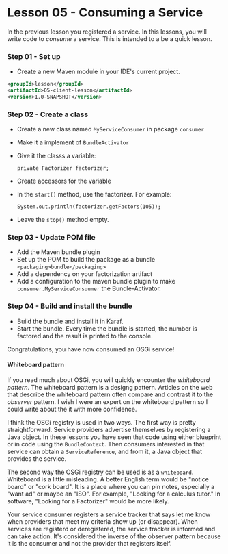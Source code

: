 # Lesson 05 - Consuming a Service

In the previous lesson you registered a service. In this lessons, you will write code to 
*consume* a service. This is intended to a be a quick lesson. 

### Step 01 - Set up
- Create a new Maven module in your IDE's current project.
```xml
<groupId>lesson</groupId>
<artifactId>05-client-lesson</artifactId>
<version>1.0-SNAPSHOT</version>
```

### Step 02 - Create a class
- Create a new class named `MyServiceConsumer` in package `consumer`
- Make it a implement of `BundleActivator`
- Give it the classs a variable:

      private Factorizer factorizer;
- Create accessors for the variable
- In the `start()` method, use the factorizer. For example:

      System.out.println(factorizer.getFactors(105));

- Leave the `stop()` method empty.

### Step 03 - Update POM file 
- Add the Maven bundle plugin
- Set up the POM to build the package as a bundle `<packaging>bundle</packaging>`
- Add a dependency on your factorization artifact
- Add a configuration to the maven bundle plugin to make `consumer.MyServiceConsuumer` 
the Bundle-Activator.

### Step 04 - Build and install the bundle
- Build the bundle and install it in Karaf.
- Start the bundle. Every time the bundle is started, the number is factored and the 
result is printed to the console.

Congratulations, you have now consumed an OSGi service!

#### Whiteboard pattern
If you read much about OSGi, you will quickly encounter the _whiteboard pattern_. The 
whiteboard pattern is a designg pattern. Articles on the web that describe the whiteboard
pattern often compare and contrast it to the _observer_ pattern. I wish I were an expert on 
the whiteboard pattern so I could write about the it with more confidence.

I think the OSGi registry is used in two ways. The first way is pretty straightforward. 
Service providers advertise themselves by registering a Java object. In these lessons you have
seen that code using either blueprint or in code using the `BundleContext`. Then consumers
interested in that service can obtain a `ServiceReference`, and from it, a Java object that
provides the service.

The second way the OSGi registry can be used is as a `whiteboard`. Whiteboard is a little 
misleading. A better English term would be "notice board" or "cork board". It is a place where 
you can pin notes, especially a "want ad" or maybe an "ISO". For example, "Looking for a 
calculus tutor." In software, "Looking for a Factorizer" would be more likely.

Your service consumer registers a service tracker that says let me know when providers that meet
my criteria show up (or disappear).  When services are registerd or deregistered, the 
service tracker is informed and can take action. It's considered the inverse of the 
observer pattern because it is the consumer and not the provider that registers itself.